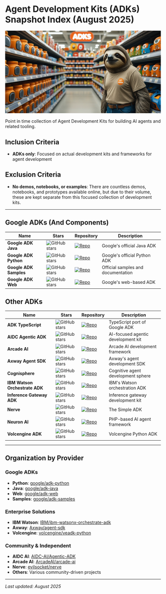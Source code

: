 # Agent Development Kits (ADKs) Snapshot Index (August 2025)

![alt text](banner.png)

Point in time collection of Agent Development Kits for building AI agents and related tooling.

## Inclusion Criteria
- **ADKs only**: Focused on actual development kits and frameworks for agent development

## Exclusion Criteria
- **No demos, notebooks, or examples**: There are countless demos, notebooks, and prototypes available online, but due to their volume, these are kept separate from this focused collection of development kits.

---

## Google ADKs (And Components)

| Name | Stars | Repository | Description |
|------|-------|------------|-------------|
| **Google ADK Java** | ![GitHub stars](https://img.shields.io/github/stars/google/adk-java?style=for-the-badge&logo=github&logoColor=white) | [![Repo](https://img.shields.io/badge/GitHub-google%2Fadk--java-blue?style=flat&logo=github)](https://github.com/google/adk-java) | Google's official Java ADK |
| **Google ADK Python** | ![GitHub stars](https://img.shields.io/github/stars/google/adk-python?style=for-the-badge&logo=github&logoColor=white) | [![Repo](https://img.shields.io/badge/GitHub-google%2Fadk--python-blue?style=flat&logo=github)](https://github.com/google/adk-python) | Google's official Python ADK |
| **Google ADK Samples** | ![GitHub stars](https://img.shields.io/github/stars/google/adk-samples?style=for-the-badge&logo=github&logoColor=white) | [![Repo](https://img.shields.io/badge/GitHub-google%2Fadk--samples-blue?style=flat&logo=github)](https://github.com/google/adk-samples) | Official samples and documentation |
| **Google ADK Web** | ![GitHub stars](https://img.shields.io/github/stars/google/adk-web?style=for-the-badge&logo=github&logoColor=white) | [![Repo](https://img.shields.io/badge/GitHub-google%2Fadk--web-blue?style=flat&logo=github)](https://github.com/google/adk-web) | Google's web-based ADK |

## Other ADKs

| Name | Stars | Repository | Description |
|------|-------|------------|-------------|
| **ADK TypeScript** | ![GitHub stars](https://img.shields.io/github/stars/waldzellai/adk-typescript?style=for-the-badge&logo=github&logoColor=white) | [![Repo](https://img.shields.io/badge/GitHub-waldzellai%2Fadk--typescript-blue?style=flat&logo=github)](https://github.com/waldzellai/adk-typescript) | TypeScript port of Google ADK |
| **AIDC Agentic ADK** | ![GitHub stars](https://img.shields.io/github/stars/AIDC-AI/Agentic-ADK?style=for-the-badge&logo=github&logoColor=white) | [![Repo](https://img.shields.io/badge/GitHub-AIDC--AI%2FAgentic--ADK-blue?style=flat&logo=github)](https://github.com/AIDC-AI/Agentic-ADK) | AI-focused agentic development kit |
| **Arcade AI** | ![GitHub stars](https://img.shields.io/github/stars/ArcadeAI/arcade-ai?style=for-the-badge&logo=github&logoColor=white) | [![Repo](https://img.shields.io/badge/GitHub-ArcadeAI%2Farcade--ai-blue?style=flat&logo=github)](https://github.com/ArcadeAI/arcade-ai) | Arcade AI development framework |
| **Axway Agent SDK** | ![GitHub stars](https://img.shields.io/github/stars/Axway/agent-sdk?style=for-the-badge&logo=github&logoColor=white) | [![Repo](https://img.shields.io/badge/GitHub-Axway%2Fagent--sdk-blue?style=flat&logo=github)](https://github.com/Axway/agent-sdk) | Axway's agent development SDK |
| **Cognisphere** | ![GitHub stars](https://img.shields.io/github/stars/IhateCreatingUserNames2/Cognisphere?style=for-the-badge&logo=github&logoColor=white) | [![Repo](https://img.shields.io/badge/GitHub-IhateCreatingUserNames2%2FCognisphere-blue?style=flat&logo=github)](https://github.com/IhateCreatingUserNames2/Cognisphere) | Cognitive agent development sphere |
| **IBM Watson Orchestrate ADK** | ![GitHub stars](https://img.shields.io/github/stars/IBM/ibm-watsonx-orchestrate-adk?style=for-the-badge&logo=github&logoColor=white) | [![Repo](https://img.shields.io/badge/GitHub-IBM%2Fibm--watsonx--orchestrate--adk-blue?style=flat&logo=github)](https://github.com/IBM/ibm-watsonx-orchestrate-adk) | IBM's Watson orchestration ADK |
| **Inference Gateway ADK** | ![GitHub stars](https://img.shields.io/github/stars/inference-gateway/adk?style=for-the-badge&logo=github&logoColor=white) | [![Repo](https://img.shields.io/badge/GitHub-inference--gateway%2Fadk-blue?style=flat&logo=github)](https://github.com/inference-gateway/adk) | Inference gateway development kit |
| **Nerve** | ![GitHub stars](https://img.shields.io/github/stars/evilsocket/nerve?style=for-the-badge&logo=github&logoColor=white) | [![Repo](https://img.shields.io/badge/GitHub-evilsocket%2Fnerve-blue?style=flat&logo=github)](https://github.com/evilsocket/nerve) | The Simple ADK |
| **Neuron AI** | ![GitHub stars](https://img.shields.io/github/stars/inspector-apm/neuron-ai?style=for-the-badge&logo=github&logoColor=white) | [![Repo](https://img.shields.io/badge/GitHub-inspector--apm%2Fneuron--ai-blue?style=flat&logo=github)](https://github.com/inspector-apm/neuron-ai) | PHP-based AI agent framework |
| **Volcengine ADK** | ![GitHub stars](https://img.shields.io/github/stars/volcengine/veadk-python?style=for-the-badge&logo=github&logoColor=white) | [![Repo](https://img.shields.io/badge/GitHub-volcengine%2Fveadk--python-blue?style=flat&logo=github)](https://github.com/volcengine/veadk-python) | Volcengine Python ADK |

---

## Organization by Provider

### Google ADKs
- **Python**: [google/adk-python](https://github.com/google/adk-python)
- **Java**: [google/adk-java](https://github.com/google/adk-java)  
- **Web**: [google/adk-web](https://github.com/google/adk-web)
- **Samples**: [google/adk-samples](https://github.com/google/adk-samples)

### Enterprise Solutions
- **IBM Watson**: [IBM/ibm-watsonx-orchestrate-adk](https://github.com/IBM/ibm-watsonx-orchestrate-adk)
- **Axway**: [Axway/agent-sdk](https://github.com/Axway/agent-sdk)
- **Volcengine**: [volcengine/veadk-python](https://github.com/volcengine/veadk-python)

### Community & Independent
- **AIDC AI**: [AIDC-AI/Agentic-ADK](https://github.com/AIDC-AI/Agentic-ADK)
- **Arcade AI**: [ArcadeAI/arcade-ai](https://github.com/ArcadeAI/arcade-ai)
- **Nerve**: [evilsocket/nerve](https://github.com/evilsocket/nerve)
- **Others**: Various community-driven projects

---

*Last updated: August 2025*
